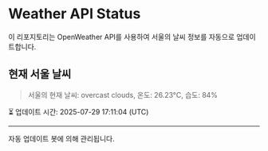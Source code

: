 
# Weather API Status

이 리포지토리는 OpenWeather API를 사용하여 서울의 날씨 정보를 자동으로 업데이트합니다.

## 현재 서울 날씨
> 서울의 현재 날씨: overcast clouds, 온도: 26.23°C, 습도: 84%

⏳ 업데이트 시간: 2025-07-29 17:11:04 (UTC)

---
자동 업데이트 봇에 의해 관리됩니다.

